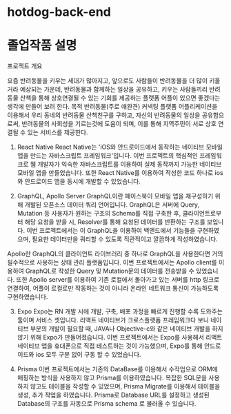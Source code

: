 # hotdog-back-end
# 졸업작품 설명

프로젝트 개요

요즘 반려동물을 키우는 세대가 많아지고, 앞으로도 사람들이 반려동물을 더 많이 키울거라 예상되는 가운데, 반려동물과 함께하는 일상을 공유하고, 키우는 사람들끼리 반려동물 산책을 통해 상호연결될 수 있는 기회를 제공하는 플랫폼 어플이 있으면 좋겠다는 생각에 만들어 보려 한다.
목적
반려동물(주로 애완견) 커넥팅 플랫폼 어플리케이션을 이용해서 우리 동네의 반려동물 산책친구를 구하고, 자신의 반려동물의 일상을 공유함으로써, 반려동물의 사회성을 기르는것에 도움이 되며, 이를 통해 지역주민이 서로 상호 연결될 수 있는 서비스를 제공한다.

1.	React Native
 React Native는 'iOS와 안드로이드에서 동작하는 네이티브 모바일 앱을 만드는 자바스크립트 프레임워크'입니다. 이번 프로젝트의 핵심적인 프레임워크로 웹 개발자가 익숙한 자바스크립트를 이용하여 실제 동작까지 가능한 네이티브 모바일 앱을 만들었습니다. 또한 React Native를 이용하여 작성한 코드 하나로 ios 와 안드로이드 앱을 동시에 개발할 수 있었습니다.

2.	GraphQL, Apollo Server
  GraphQL이란 페이스북이 모바일 앱을 재구성하기 위해 개발된 오픈소스 데이터 쿼리 언어입니다. GraphQL은 서버에 Query, Mutation 등 사용자가 원하는 구조의 
Schema를 직접 구축한 후, 클라이언트로부터 해당 요청을 받을 시, Resolver를 통해 요청된 데이터를 반환하는 구조를 보입니다.
 이번 프로젝트에서는 이 GraphQL을 이용하여 백엔드에서 기능들을 구현하였으며, 필요한 데이터만을 쿼리할 수 있도록 직관적이고 깔끔하게 작성하였습니다. 

 Apollo란 GraphQL의 클라이언트 라이브러리 중 하나로 GraphQL을 사용한다면 거의 필수적으로 사용하는 상태 관리 플랫폼입니다. 
 이번 프로젝트에서는 Apollo client를 이용하여 GraphQL로 작성한 Query 및 Mutation문의 데이터를 전송받을 수 있었습니다. 또한 Apollo server를 이용하여 기존 로컬에서 돌아가고 있는 서버를 http 링크로 연결하여, 어플이 로컬로만 작동하는 것이 아니라 온라인 네트워크 통신이 가능하도록 구현하였습니다.

3.	Expo
 Expo는 RN 개발 시에 개발, 구축, 배포 과정을 빠르게 진행할 수록 도와주는 툴이며 서비스 셋입니다. 리액트 네이티브가 크로스플랫폼 프레임워크다 보니 네이티브 부분의 개발이 필요할 때, JAVA나 Objective-c와 같은 네이티브 개발을 하지 않기 위해 
Expo가 만들어졌습니다. 
이번 프로젝트에서는 Expo를 사용해서 리액트네이티브 앱을 휴대폰으로 직접 테스트하는 것이 가능했으며, Expo를 통해 안드로이드와 ios 모두 구분 없이 구동 할 수 있었습니다.

4.	Prisma
 이번 프로젝트에서는 기존의 DataBase를 이용해서 수작업으로 ORM에 매핑하는 방식을 사용하지 않고 Prisma를 이용하였습니다.
 복잡한 SQL문을 사용하지 않고도 테이블을 작성할 수 있었으며, Prisma Migrate를 이용해서 테이블을 생성, 추가 작업을 하였습니다.
 Prisma로 Database URL를 설정하고 생성된 Database의 구조를 자동으로 Prisma schema 로 불러올 수 있습니다.
